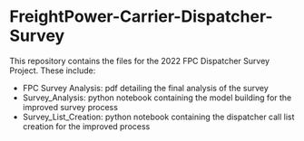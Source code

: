 # FreightPower-Carrier-Dispatcher-Survey
This repository contains the files for the 2022 FPC Dispatcher Survey Project. These include:
- FPC Survey Analysis: pdf detailing the final analysis of the survey
- Survey_Analysis: python notebook containing the model building for the improved survey process
- Survey_List_Creation: python notebook containing the dispatcher call list creation for the improved process
